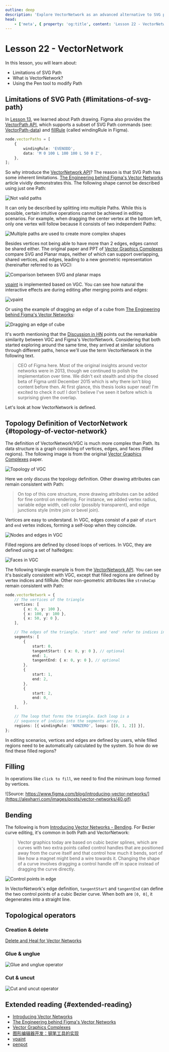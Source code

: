 ```yaml
---
outline: deep
description: 'Explore VectorNetwork as an advanced alternative to SVG paths. Learn about topology definitions, shared vertices and edges, filling algorithms, and topological operators for complex vector graphics editing.'
head:
    - ['meta', { property: 'og:title', content: 'Lesson 22 - VectorNetwork' }]
---
```


# Lesson 22 - VectorNetwork

In this lesson, you will learn about:

-   Limitations of SVG Path
-   What is VectorNetwork?
-   Using the Pen tool to modify Path

## Limitations of SVG Path {#limitations-of-svg-path}

In [Lesson 13], we learned about Path drawing. Figma also provides the [VectorPath API], which supports a subset of SVG Path commands (see: [VectorPath-data]) and [fillRule] (called windingRule in Figma).

```ts
node.vectorPaths = [
    {
        windingRule: 'EVENODD',
        data: 'M 0 100 L 100 100 L 50 0 Z',
    },
];
```

So why introduce the [VectorNetwork API]? The reason is that SVG Path has some inherent limitations. [The Engineering behind Figma's Vector Networks] article vividly demonstrates this. The following shape cannot be described using just one Path:

![Not valid paths](https://alexharri.com/images/posts/vector-networks/3.svg)

It can only be described by splitting into multiple Paths. While this is possible, certain intuitive operations cannot be achieved in editing scenarios. For example, when dragging the center vertex at the bottom left, only one vertex will follow because it consists of two independent Paths:

![Multiple paths are used to create more complex shapes](https://alexharri.com/images/posts/vector-networks/4.svg)

Besides vertices not being able to have more than 2 edges, edges cannot be shared either. The original paper and PPT of [Vector Graphics Complexes] compare SVG and Planar maps, neither of which can support overlapping, shared vertices, and edges, leading to a new geometric representation (hereinafter referred to as VGC):

![Comparison between SVG and planar maps](/svg-path-vector-network-comparison.jpeg)

[vpaint] is implemented based on VGC. You can see how natural the interactive effects are during editing after merging points and edges:

![vpaint](https://camo.githubusercontent.com/42f888c041ecc6799e9fe2bd3c895fcd8037417188a0d1db840e0ce0701a5201/68747470733a2f2f7777772e7667632e696f2f696d616765732f676c75652d30312d332d32346670732e676966)

Or using the example of dragging an edge of a cube from [The Engineering behind Figma's Vector Networks]:

![Dragging an edge of cube](https://alexharri.com/images/posts/vector-networks/31.svg)

It's worth mentioning that the [Discussion in HN] points out the remarkable similarity between VGC and Figma's VectorNetwork. Considering that both started exploring around the same time, they arrived at similar solutions through different paths, hence we'll use the term VectorNetwork in the following text.

> CEO of Figma here. Most of the original insights around vector networks were in 2013, though we continued to polish the implementation over time. We didn't exit stealth and ship the closed beta of Figma until December 2015 which is why there isn't blog content before then.
> At first glance, this thesis looks super neat! I'm excited to check it out! I don't believe I've seen it before which is surprising given the overlap.

Let's look at how VectorNetwork is defined.

## Topology Definition of VectorNetwork {#topology-of-vector-network}

The definition of VectorNetwork/VGC is much more complex than Path. Its data structure is a graph consisting of vertices, edges, and faces (filled regions). The following image is from the original [Vector Graphics Complexes] paper.

![Topology of VGC](/vgc-topology.png)

Here we only discuss the topology definition. Other drawing attributes can remain consistent with Path:

> On top of this core structure, more drawing attributes can be added for fine control on rendering. For instance, we added vertex radius, variable edge width, cell color (possibly transparent), and edge junctions style (mitre join or bevel join).

Vertices are easy to understand. In VGC, edges consist of a pair of `start` and `end` vertex indices, forming a self-loop when they coincide.

![Nodes and edges in VGC](/vgc-node-edge.png)

Filled regions are defined by closed loops of vertices. In VGC, they are defined using a set of halfedges:

![Faces in VGC](/vgc-face.png)

The following triangle example is from the [VectorNetwork API]. You can see it's basically consistent with VGC, except that filled regions are defined by vertex indices and fillRule. Other non-geometric attributes like `strokeCap` remain consistent with Path:

```ts
node.vectorNetwork = {
    // The vertices of the triangle
    vertices: [
        { x: 0, y: 100 },
        { x: 100, y: 100 },
        { x: 50, y: 0 },
    ],

    // The edges of the triangle. 'start' and 'end' refer to indices in the vertices array.
    segments: [
        {
            start: 0,
            tangentStart: { x: 0, y: 0 }, // optional
            end: 1,
            tangentEnd: { x: 0, y: 0 }, // optional
        },
        {
            start: 1,
            end: 2,
        },
        {
            start: 2,
            end: 0,
        },
    ],

    // The loop that forms the triangle. Each loop is a
    // sequence of indices into the segments array.
    regions: [{ windingRule: 'NONZERO', loops: [[0, 1, 2]] }],
};
```

In editing scenarios, vertices and edges are defined by users, while filled regions need to be automatically calculated by the system. So how do we find these filled regions?

## Filling

In operations like `click to fill`, we need to find the minimum loop formed by vertices.

![Source: https://www.figma.com/blog/introducing-vector-networks/](https://alexharri.com/images/posts/vector-networks/40.gif)

## Bending

The following is from [Introducing Vector Networks - Bending]. For Bezier curve editing, it's common in both Path and VectorNetwork:

> Vector graphics today are based on cubic bezier splines, which are curves with two extra points called control handles that are positioned away from the curve itself and that control how much it bends, sort of like how a magnet might bend a wire towards it. Changing the shape of a curve involves dragging a control handle off in space instead of dragging the curve directly.

![Control points in edge](https://alexharri.com/images/posts/vector-networks/39.svg)

In VectorNetwork's edge definition, `tangentStart` and `tangentEnd` can define the two control points of a cubic Bezier curve. When both are `[0, 0]`, it degenerates into a straight line.

## Topological operators

### Creation & delete

[Delete and Heal for Vector Networks]

### Glue & unglue

![Glue and unglue operator](/vgc-operator-glue-unglue.png)

### Cut & uncut

![Cut and uncut operator](/vgc-operator-cut-uncut.png)

## Extended reading {#extended-reading}

-   [Introducing Vector Networks]
-   [The Engineering behind Figma's Vector Networks]
-   [Vector Graphics Complexes]
-   [图形编辑器开发：钢笔工具的实现]
-   [vpaint]
-   [penpot]

[Introducing Vector Networks]: https://www.figma.com/blog/introducing-vector-networks/
[Introducing Vector Networks - Bending]: https://www.figma.com/blog/introducing-vector-networks/#bending
[Delete and Heal for Vector Networks]: https://www.figma.com/blog/delete-and-heal-for-vector-networks/
[VectorNetwork API]: https://www.figma.com/plugin-docs/api/VectorNetwork/
[VectorPath API]: https://www.figma.com/plugin-docs/api/VectorPath/
[VectorPath-data]: https://www.figma.com/plugin-docs/api/properties/VectorPath-data/
[Vector Graphics Complexes]: https://www.borisdalstein.com/research/vgc/
[The Engineering behind Figma's Vector Networks]: https://alexharri.com/blog/vector-networks
[Discussion in HN]: https://news.ycombinator.com/item?id=39241825
[vpaint]: https://github.com/dalboris/vpaint
[penpot]: https://github.com/penpot/penpot
[图形编辑器开发：钢笔工具的实现]: https://zhuanlan.zhihu.com/p/694407842
[Lesson 13]: /guide/lesson-013
[fillRule]: /guide/lesson-013#fill-rule
